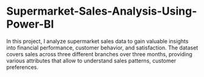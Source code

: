 # Supermarket-Sales-Analysis-Using-Power-BI
In this project, I analyze supermarket sales data to gain valuable insights into financial performance, customer behavior, and satisfaction. The dataset covers sales across three different branches over three months, providing various attributes that allow to understand sales patterns, customer preferences.
